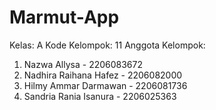 # Marmut-App

Kelas: A
Kode Kelompok: 11
Anggota Kelompok:
1. Nazwa Allysa - 2206083672
2. Nadhira Raihana Hafez - 2206082000
3. Hilmy Ammar Darmawan - 2206081736
4. Sandria Rania Isanura - 2206025363

